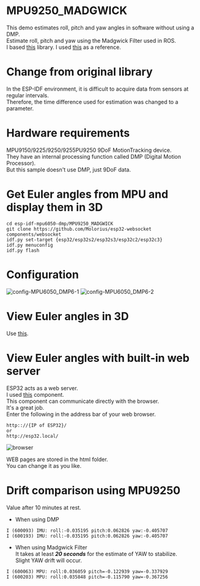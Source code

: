 # MPU9250_MADGWICK
This demo estimates roll, pitch and yaw angles in software without using a DMP.   
Estimate roll, pitch and yaw using the Madgwick Filter used in ROS.   
I based [this](https://github.com/arduino-libraries/MadgwickAHRS) library.
I used [this](https://github.com/arduino-libraries/MadgwickAHRS/blob/master/examples/Visualize101/Visualize101.ino) as a reference.   

# Change from original library
In the ESP-IDF environment, it is difficult to acquire data from sensors at regular intervals.   
Therefore, the time difference used for estimation was changed to a parameter.   

# Hardware requirements
MPU9150/9225/9250/9255PU9250 9DoF MotionTracking device.   
They have an internal processing function called DMP (Digital Motion Processor).   
But this sample doesn't use DMP, just 9DoF data.   

# Get Euler angles from MPU and display them in 3D
```
cd esp-idf-mpu6050-dmp/MPU9250_MADGWICK
git clone https://github.com/Molorius/esp32-websocket components/websocket
idf.py set-target {esp32/esp32s2/esp32s3/esp32c2/esp32c3}
idf.py menuconfig
idf.py flash
```

# Configuration

![config-MPU6050_DMP6-1](https://user-images.githubusercontent.com/6020549/224453334-ad69a635-0767-4d94-8193-c11160b10eb7.jpg)
![config-MPU6050_DMP6-2](https://user-images.githubusercontent.com/6020549/224453337-8529aa7f-76dd-4b70-9bff-a43888973534.jpg)

# View Euler angles in 3D
Use [this](https://github.com/thecountoftuscany/PyTeapot-Quaternion-Euler-cube-rotation).   

# View Euler angles with built-in web server   
ESP32 acts as a web server.   
I used [this](https://github.com/Molorius/esp32-websocket) component.   
This component can communicate directly with the browser.   
It's a great job.   
Enter the following in the address bar of your web browser.   
```
http:://{IP of ESP32}/
or
http://esp32.local/
```

![browser](https://user-images.githubusercontent.com/6020549/226087870-f06e17b6-44f4-4889-a179-0bb6b2723386.JPG)

WEB pages are stored in the html folder.   
You can change it as you like.   

# Drift comparison using MPU9250
Value after 10 minutes at rest.   
- When using DMP   
```
I (600093) IMU: roll:-0.035195 pitch:0.062826 yaw:-0.405707
I (600193) IMU: roll:-0.035195 pitch:0.062826 yaw:-0.405707
```

- When using Madgwick Filter   
It takes at least ___20 seconds___ for the estimate of YAW to stabilize.   
Slight YAW drift will occur.   
```
I (600063) MPU: roll:0.036059 pitch=-0.122939 yaw=-0.337929
I (600203) MPU: roll:0.035848 pitch=-0.115790 yaw=-0.367256
```
